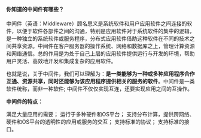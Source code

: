 #### 你知道的中间件有哪些？

中间件（英语：Middleware）顾名思义是系统软件和用户应用软件之间连接的软件，以便于软件各部件之间的沟通，特别是应用软件对于系统软件的集中的逻辑，是一种独立的系统软件或服务程序，分布式应用软件借助这种软件在不同的技术之间共享资源。中间件在客户服务器的操作系统、网络和数据库之上，管理计算资源和网络通信。总的作用是为处于自己上层的应用软件提供运行与开发的环境，帮助用户灵活、高效地开发和集成复杂的应用软件。

 

也就是说，关于中间件，我们可以理解为：**是一类能够为一种或多种应用程序合作互通、资源共享，同时还能够为该应用程序提供相关的服务的软件**。中间件是一类软件统称，而非一种软件; 中间件不仅仅实现互连，还要实现应用之间的互操作。

**中间件的特点：**

满足大量应用的需要；
运行于多种硬件和OS平台；
支持分布计算，提供跨网络、硬件和OS平台的透明性的应用或服务的交互；
支持标准的协议；
支持标准的接口。